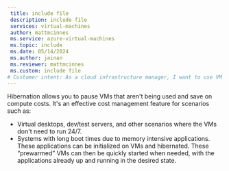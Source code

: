 ```yaml
---
 title: include file
 description: include file
 services: virtual-machines
 author: mattmcinnes
 ms.service: azure-virtual-machines
 ms.topic: include
 ms.date: 05/14/2024
 ms.author: jainan
 ms.reviewer: mattmcinnes
 ms.custom: include file
# Customer intent: As a cloud infrastructure manager, I want to use VM hibernation to pause unused virtual machines, so that I can reduce compute costs and optimize resource allocation for temporary workloads or long boot time applications.
---
```



Hibernation allows you to pause VMs that aren't being used and save on compute costs. It's an effective cost management feature for scenarios such as:
- Virtual desktops, dev/test servers, and other scenarios where the VMs don't need to run 24/7.
- Systems with long boot times due to memory intensive applications. These applications can be initialized on VMs and hibernated. These “prewarmed” VMs can then be quickly started when needed, with the applications already up and running in the desired state.
